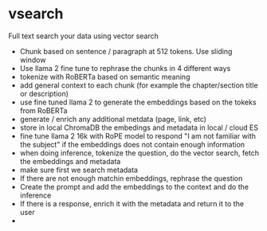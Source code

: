 # vsearch
Full text search your data using vector search

- Chunk based on sentence / paragraph at 512 tokens. Use sliding window
- Use llama 2 fine tune to rephrase the chunks in 4 different ways
- tokenize with RoBERTa based on semantic meaning
- add general context to each chunk (for example the chapter/section title or description)
- use fine tuned llama 2 to generate the embeddings based on the tokeks from RoBERTa
- generate / enrich any additional metdata (page, link, etc)
- store in local ChromaDB the embedings and metadata in local / cloud ES
- fine tune llama 2 16k with RoPE model to respond "I am not familiar with the subject" if the embeddings does not contain enough information
- when doing inference, tokenize the question, do the vector search, fetch the embeddings and metadata
- make sure first we search metadata
- If there are not enough matchin embeddings, rephrase the question
- Create the prompt and add the embeddings to the context and do the inference
- If there is a response, enrich it with the metadata and return it to the user
- 
